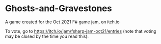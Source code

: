 # Ghosts-and-Gravestones
A game created for the Oct 2021 F# game jam, on itch.io

To vote, go to https://itch.io/jam/fsharp-jam-oct21/entries (note that voting may be closed by the time you read this).
